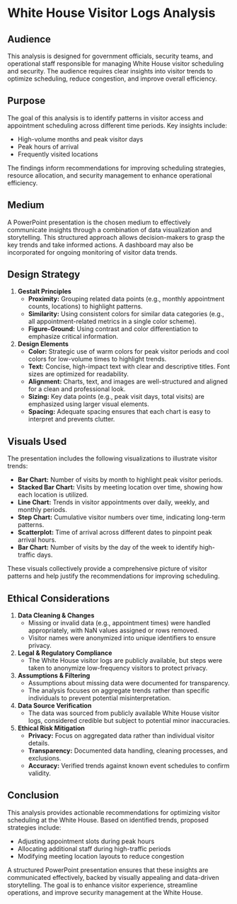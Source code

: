 # White House Visitor Logs Analysis

## Audience

This analysis is designed for government officials, security teams, and operational staff responsible for managing White House visitor scheduling and security. The audience requires clear insights into visitor trends to optimize scheduling, reduce congestion, and improve overall efficiency.

## Purpose

The goal of this analysis is to identify patterns in visitor access and appointment scheduling across different time periods. Key insights include:

- High-volume months and peak visitor days
- Peak hours of arrival
- Frequently visited locations

The findings inform recommendations for improving scheduling strategies, resource allocation, and security management to enhance operational efficiency.

## Medium

A PowerPoint presentation is the chosen medium to effectively communicate insights through a combination of data visualization and storytelling. This structured approach allows decision-makers to grasp the key trends and take informed actions. A dashboard may also be incorporated for ongoing monitoring of visitor data trends.

## Design Strategy

1. **Gestalt Principles**
   - **Proximity:** Grouping related data points (e.g., monthly appointment counts, locations) to highlight patterns.
   - **Similarity:** Using consistent colors for similar data categories (e.g., all appointment-related metrics in a single color scheme).
   - **Figure-Ground:** Using contrast and color differentiation to emphasize critical information.
2. **Design Elements**
   - **Color:** Strategic use of warm colors for peak visitor periods and cool colors for low-volume times to highlight trends.
   - **Text:** Concise, high-impact text with clear and descriptive titles. Font sizes are optimized for readability.
   - **Alignment:** Charts, text, and images are well-structured and aligned for a clean and professional look.
   - **Sizing:** Key data points (e.g., peak visit days, total visits) are emphasized using larger visual elements.
   - **Spacing:** Adequate spacing ensures that each chart is easy to interpret and prevents clutter.

## Visuals Used

The presentation includes the following visualizations to illustrate visitor trends:

- **Bar Chart:** Number of visits by month to highlight peak visitor periods.
- **Stacked Bar Chart:** Visits by meeting location over time, showing how each location is utilized.
- **Line Chart:** Trends in visitor appointments over daily, weekly, and monthly periods.
- **Step Chart:** Cumulative visitor numbers over time, indicating long-term patterns.
- **Scatterplot:** Time of arrival across different dates to pinpoint peak arrival hours.
- **Bar Chart:** Number of visits by the day of the week to identify high-traffic days.

These visuals collectively provide a comprehensive picture of visitor patterns and help justify the recommendations for improving scheduling.

## Ethical Considerations

1. **Data Cleaning & Changes**
   - Missing or invalid data (e.g., appointment times) were handled appropriately, with NaN values assigned or rows removed.
   - Visitor names were anonymized into unique identifiers to ensure privacy.
2. **Legal & Regulatory Compliance**
   - The White House visitor logs are publicly available, but steps were taken to anonymize low-frequency visitors to protect privacy.
3. **Assumptions & Filtering**
   - Assumptions about missing data were documented for transparency.
   - The analysis focuses on aggregate trends rather than specific individuals to prevent potential misinterpretation.
4. **Data Source Verification**
   - The data was sourced from publicly available White House visitor logs, considered credible but subject to potential minor inaccuracies.
5. **Ethical Risk Mitigation**
   - **Privacy:** Focus on aggregated data rather than individual visitor details.
   - **Transparency:** Documented data handling, cleaning processes, and exclusions.
   - **Accuracy:** Verified trends against known event schedules to confirm validity.

## Conclusion

This analysis provides actionable recommendations for optimizing visitor scheduling at the White House. Based on identified trends, proposed strategies include:

- Adjusting appointment slots during peak hours
- Allocating additional staff during high-traffic periods
- Modifying meeting location layouts to reduce congestion

A structured PowerPoint presentation ensures that these insights are communicated effectively, backed by visually appealing and data-driven storytelling. The goal is to enhance visitor experience, streamline operations, and improve security management at the White House.
